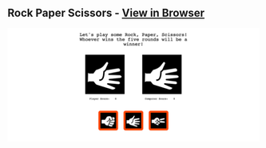 ## Rock Paper Scissors - [View in Browser](https://sihoonathan.github.io/rock_paper_scissors/)
![screenshot](screenshot.png)



